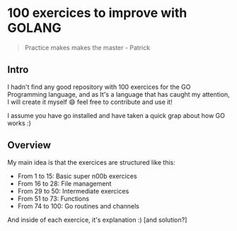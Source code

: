 # 100 exercices to improve with GOLANG

> Practice makes makes the master - Patrick

## Intro

I hadn't find any good repository with 100 exercices for the GO Programming language, and as It's a language that has caught my attention, I will create it myself :smile: feel free to contribute and use it! 

I assume you have go installed and have taken a quick grap about how GO works :) 
## Overview

My main idea is that the exercices are structured like this:

- From 1 to 15: Basic super n00b exercices
- From 16 to 28: File management
- From 29 to 50: Intermediate exercices
- From 51 to 73: Functions
- From 74 to 100: Go routines and channels

And inside of each exercice, it's explanation :) [and solution?]
